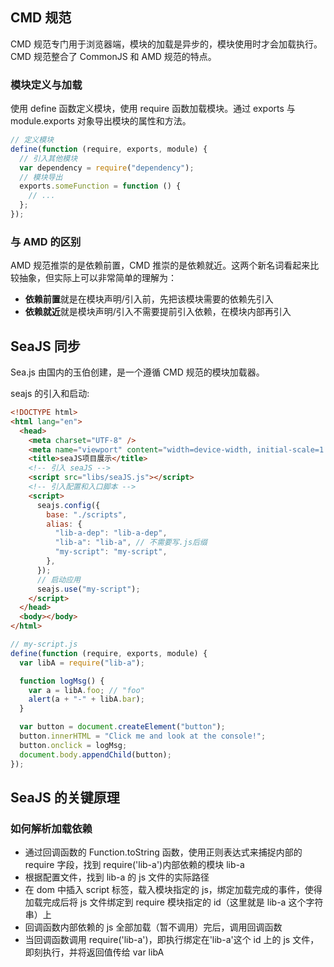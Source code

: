 ## CMD 规范

CMD 规范专门用于浏览器端，模块的加载是异步的，模块使用时才会加载执行。CMD 规范整合了 CommonJS 和 AMD 规范的特点。

### 模块定义与加载

使用 define 函数定义模块，使用 require 函数加载模块。通过 exports 与 module.exports 对象导出模块的属性和方法。

```js
// 定义模块
define(function (require, exports, module) {
  // 引入其他模块
  var dependency = require("dependency");
  // 模块导出
  exports.someFunction = function () {
    // ...
  };
});
```

### 与 AMD 的区别

AMD 规范推崇的是依赖前置，CMD 推崇的是依赖就近。这两个新名词看起来比较抽象，但实际上可以非常简单的理解为：

- **依赖前置**就是在模块声明/引入前，先把该模块需要的依赖先引入
- **依赖就近**就是模块声明/引入不需要提前引入依赖，在模块内部再引入

## SeaJS 同步

Sea.js 由国内的玉伯创建，是一个遵循 CMD 规范的模块加载器。

seajs 的引入和启动:

```html
<!DOCTYPE html>
<html lang="en">
  <head>
    <meta charset="UTF-8" />
    <meta name="viewport" content="width=device-width, initial-scale=1.0" />
    <title>seaJS项目展示</title>
    <!-- 引入 seaJS -->
    <script src="libs/seaJS.js"></script>
    <!-- 引入配置和入口脚本 -->
    <script>
      seajs.config({
        base: "./scripts",
        alias: {
          "lib-a-dep": "lib-a-dep",
          "lib-a": "lib-a", // 不需要写.js后缀
          "my-script": "my-script",
        },
      });
      // 启动应用
      seajs.use("my-script");
    </script>
  </head>
  <body></body>
</html>
```

```js
// my-script.js
define(function (require, exports, module) {
  var libA = require("lib-a");

  function logMsg() {
    var a = libA.foo; // "foo"
    alert(a + "-" + libA.bar);
  }

  var button = document.createElement("button");
  button.innerHTML = "Click me and look at the console!";
  button.onclick = logMsg;
  document.body.appendChild(button);
});
```

## SeaJS 的关键原理

### 如何解析加载依赖

- 通过回调函数的 Function.toString 函数，使用正则表达式来捕捉内部的 require 字段，找到 require('lib-a')内部依赖的模块 lib-a
- 根据配置文件，找到 lib-a 的 js 文件的实际路径
- 在 dom 中插入 script 标签，载入模块指定的 js，绑定加载完成的事件，使得加载完成后将 js 文件绑定到 require 模块指定的 id（这里就是 lib-a 这个字符串）上
- 回调函数内部依赖的 js 全部加载（暂不调用）完后，调用回调函数
- 当回调函数调用 require('lib-a')，即执行绑定在'lib-a'这个 id 上的 js 文件，即刻执行，并将返回值传给 var libA
